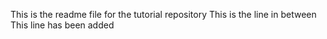This is the readme file for the tutorial repository
This is the line in between
This line has been added
